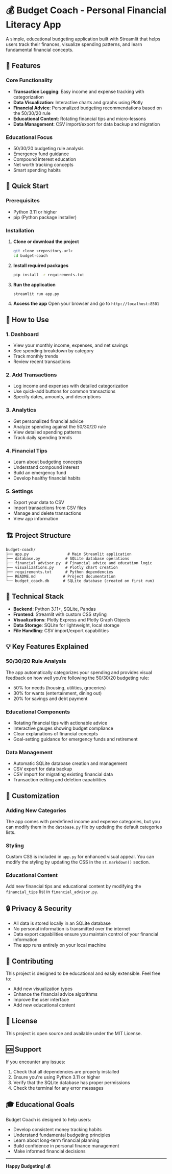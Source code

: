 # 💰 Budget Coach - Personal Financial Literacy App

A simple, educational budgeting application built with Streamlit that helps users track their finances, visualize spending patterns, and learn fundamental financial concepts.

## 🎯 Features

### Core Functionality
- **Transaction Logging**: Easy income and expense tracking with categorization
- **Data Visualization**: Interactive charts and graphs using Plotly
- **Financial Advice**: Personalized budgeting recommendations based on the 50/30/20 rule
- **Educational Content**: Rotating financial tips and micro-lessons
- **Data Management**: CSV import/export for data backup and migration

### Educational Focus
- 50/30/20 budgeting rule analysis
- Emergency fund guidance
- Compound interest education
- Net worth tracking concepts
- Smart spending habits

## 🚀 Quick Start

### Prerequisites
- Python 3.11 or higher
- pip (Python package installer)

### Installation

1. **Clone or download the project**
   ```bash
   git clone <repository-url>
   cd budget-coach
   ```

2. **Install required packages**
   ```bash
   pip install -r requirements.txt
   ```

3. **Run the application**
   ```bash
   streamlit run app.py
   ```

4. **Access the app**
   Open your browser and go to `http://localhost:8501`

## 📱 How to Use

### 1. Dashboard
- View your monthly income, expenses, and net savings
- See spending breakdown by category
- Track monthly trends
- Review recent transactions

### 2. Add Transactions
- Log income and expenses with detailed categorization
- Use quick-add buttons for common transactions
- Specify dates, amounts, and descriptions

### 3. Analytics
- Get personalized financial advice
- Analyze spending against the 50/30/20 rule
- View detailed spending patterns
- Track daily spending trends

### 4. Financial Tips
- Learn about budgeting concepts
- Understand compound interest
- Build an emergency fund
- Develop healthy financial habits

### 5. Settings
- Export your data to CSV
- Import transactions from CSV files
- Manage and delete transactions
- View app information

## 🏗️ Project Structure

```
budget-coach/
├── app.py                 # Main Streamlit application
├── database.py           # SQLite database operations
├── financial_advisor.py  # Financial advice and education logic
├── visualizations.py     # Plotly chart creation
├── requirements.txt      # Python dependencies
├── README.md            # Project documentation
└── budget_coach.db      # SQLite database (created on first run)
```

## 🧱 Technical Stack

- **Backend**: Python 3.11+, SQLite, Pandas
- **Frontend**: Streamlit with custom CSS styling
- **Visualizations**: Plotly Express and Plotly Graph Objects
- **Data Storage**: SQLite for lightweight, local storage
- **File Handling**: CSV import/export capabilities

## 💡 Key Features Explained

### 50/30/20 Rule Analysis
The app automatically categorizes your spending and provides visual feedback on how well you're following the 50/30/20 budgeting rule:
- 50% for needs (housing, utilities, groceries)
- 30% for wants (entertainment, dining out)
- 20% for savings and debt payment

### Educational Components
- Rotating financial tips with actionable advice
- Interactive gauges showing budget compliance
- Clear explanations of financial concepts
- Goal-setting guidance for emergency funds and retirement

### Data Management
- Automatic SQLite database creation and management
- CSV export for data backup
- CSV import for migrating existing financial data
- Transaction editing and deletion capabilities

## 🎨 Customization

### Adding New Categories
The app comes with predefined income and expense categories, but you can modify them in the `database.py` file by updating the default categories lists.

### Styling
Custom CSS is included in `app.py` for enhanced visual appeal. You can modify the styling by updating the CSS in the `st.markdown()` section.

### Educational Content
Add new financial tips and educational content by modifying the `financial_tips` list in `financial_advisor.py`.

## 🔒 Privacy & Security

- All data is stored locally in an SQLite database
- No personal information is transmitted over the internet
- Data export capabilities ensure you maintain control of your financial information
- The app runs entirely on your local machine

## 🤝 Contributing

This project is designed to be educational and easily extensible. Feel free to:
- Add new visualization types
- Enhance the financial advice algorithms
- Improve the user interface
- Add new educational content

## 📝 License

This project is open source and available under the MIT License.

## 🆘 Support

If you encounter any issues:
1. Check that all dependencies are properly installed
2. Ensure you're using Python 3.11 or higher
3. Verify that the SQLite database has proper permissions
4. Check the terminal for any error messages

## 🎓 Educational Goals

Budget Coach is designed to help users:
- Develop consistent money tracking habits
- Understand fundamental budgeting principles
- Learn about long-term financial planning
- Build confidence in personal finance management
- Make informed financial decisions

---

**Happy Budgeting! 💰** 
